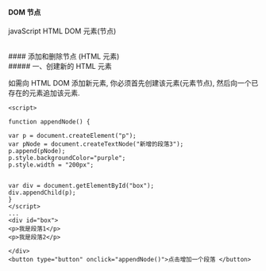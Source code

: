 #### DOM 节点

javaScript HTML DOM 元素(节点)



<br>
#### 添加和删除节点 (HTML 元素)


<br>
##### 一、创建新的 HTML 元素 

如需向 HTML DOM 添加新元素, 你必须首先创建该元素(元素节点), 然后向一个已存在的元素追加该元素.

```
<script>

function appendNode() {

var p = document.createElement("p");
var pNode = document.createTextNode("新增的段落3");
p.append(pNode);
p.style.backgroundColor="purple";
p.style.width = "200px";


var div = document.getElementById("box");
div.appendChild(p);
}
</script>
...
<div id="box">
<p>我是段落1</p>
<p>我是段落2</p>

</div>
<button type="button" onclick="appendNode()">点击增加一个段落 </button>
```




